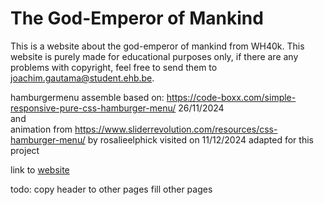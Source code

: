 # The God-Emperor of Mankind

This is a website about the god-emperor of mankind from WH40k. This website is purely made for educational purposes only, if there are any problems with copyright, feel free to send them to joachim.gautama@student.ehb.be.

hamburgermenu assemble based on:
https://code-boxx.com/simple-responsive-pure-css-hamburger-menu/
26/11/2024<br>
and<br>
animation from https://www.sliderrevolution.com/resources/css-hamburger-menu/ by rosalieelphick
visited on 11/12/2024
adapted for this project

link to [website](https://ehb-mct.github.io/web1-courseproject-JoachimGautama/)

todo:
copy header to other pages
fill other pages
